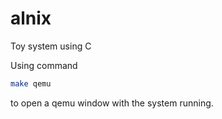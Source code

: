 # alnix
Toy system using C

Using command

```bash
make qemu
```

to open a qemu window with the system running.
